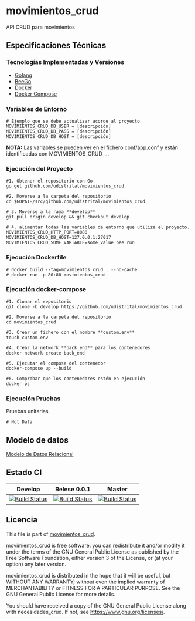 # movimientos_crud

API CRUD para movimientos

## Especificaciones Técnicas

### Tecnologías Implementadas y Versiones
* [Golang](https://github.com/udistrital/introduccion_oas/blob/master/instalacion_de_herramientas/golang.md)
* [BeeGo](https://github.com/udistrital/introduccion_oas/blob/master/instalacion_de_herramientas/beego.md)
* [Docker](https://docs.docker.com/engine/install/ubuntu/)
* [Docker Compose](https://docs.docker.com/compose/)

### Variables de Entorno
```shell
# Ejemplo que se debe actualizar acorde al proyecto
MOVIMIENTOS_CRUD_DB_USER = [descripción]
MOVIMIENTOS_CRUD_DB_PASS = [descripción]
MOVIMIENTOS_CRUD_DB_HOST = [descripción]
```
**NOTA:** Las variables se pueden ver en el fichero conf/app.conf y están identificadas con MOVIMIENTOS_CRUD_...

### Ejecución del Proyecto
```shell
#1. Obtener el repositorio con Go
go get github.com/udistrital/movimientos_crud

#2. Moverse a la carpeta del repositorio
cd $GOPATH/src/github.com/udistrital/movimientos_crud

# 3. Moverse a la rama **develop**
git pull origin develop && git checkout develop

# 4. alimentar todas las variables de entorno que utiliza el proyecto.
MOVIMIENTOS_CRUD_HTTP_PORT=8080 MOVIMIENTOS_CRUD_DB_HOST=127.0.0.1:27017 MOVIMIENTOS_CRUD_SOME_VARIABLE=some_value bee run
```

### Ejecución Dockerfile
```shell
# docker build --tag=movimientos_crud . --no-cache
# docker run -p 80:80 movimientos_crud
```

### Ejecución docker-compose
```shell
#1. Clonar el repositorio
git clone -b develop https://github.com/udistrital/movimientos_crud

#2. Moverse a la carpeta del repositorio
cd movimientos_crud

#3. Crear un fichero con el nombre **custom.env**
touch custom.env

#4. Crear la network **back_end** para los contenedores
docker network create back_end

#5. Ejecutar el compose del contenedor
docker-compose up --build

#6. Comprobar que los contenedores estén en ejecución
docker ps
```
### Ejecución Pruebas

Pruebas unitarias
```shell
# Not Data
```

## Modelo de datos
[Modelo de Datos Relacional](https://user-images.githubusercontent.com/15944053/59788345-1dd62f00-9291-11e9-9261-1eb06d1d1454.png)  


## Estado CI
| Develop | Relese 0.0.1 | Master |
| -- | -- | -- |
| [![Build Status](https://hubci.portaloas.udistrital.edu.co/api/badges/udistrital/movimientos_crud/status.svg?ref=refs/heads/develop)](https://hubci.portaloas.udistrital.edu.co/udistrital/movimientos_crud) | [![Build Status](https://hubci.portaloas.udistrital.edu.co/api/badges/udistrital/movimientos_crud/status.svg?ref=refs/heads/release/0.0.1)](https://hubci.portaloas.udistrital.edu.co/udistrital/movimientos_crud) | [![Build Status](https://hubci.portaloas.udistrital.edu.co/api/badges/udistrital/movimientos_crud/status.svg?ref=refs/heads/master)](https://hubci.portaloas.udistrital.edu.co/udistrital/movimientos_crud) |

## Licencia
This file is part of [movimientos_crud](LICENSE).

movimientos_crud is free software: you can redistribute it and/or modify it under the terms of the GNU General Public License as published by the Free Software Foundation, either version 3 of the License, or (at your option) any later version.

movimientos_crud is distributed in the hope that it will be useful, but WITHOUT ANY WARRANTY; without even the implied warranty of MERCHANTABILITY or FITNESS FOR A PARTICULAR PURPOSE. See the GNU General Public License for more details.

You should have received a copy of the GNU General Public License along with necesidades_crud. If not, see https://www.gnu.org/licenses/.
